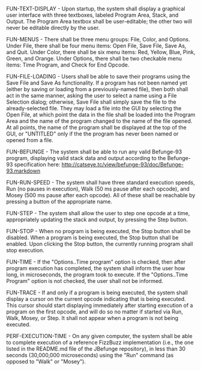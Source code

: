 FUN-TEXT-DISPLAY - Upon startup, the system shall display a graphical user interface with three textboxes, labeled Program Area, Stack, and Output.  The Program Area textbox shall be user-editable; the other two will never be editable directly by the user.  


FUN-MENUS - There shall be three menu groups: File, Color, and Options.  Under File, there shall be four menu items: Open File, Save File, Save As, and Quit.  Under Color, there shall be six menu items: Red, Yellow, Blue, Pink, Green, and Orange.  Under Options, there shall be two checkable menu items: Time Program, and Check for End Opcode.

FUN-FILE-LOADING - Users shall be able to save their programs using the Save File and Save As functionality.  If a program has not been named yet (either by saving or loading from a previously-named file), then both shall act in the same manner, asking the user to select a name using a File Selection dialog; otherwise, Save File shall simply save the file to the already-selected file.  They may load a file into the GUI by selecting the Open File, at which point the data in the file shall be loaded into the Program Area and the name of the program changed to the name of the file opened.   At all points, the name of the program shall be displayed at the top of the GUI, or "UNTITLED" only if the the program has never been named or opened from a file.

FUN-BEFUNGE - The system shall be able to run any valid Befunge-93 program, displaying valid stack data and output according to the Befunge-93 specification here: http://catseye.tc/view/befunge-93/doc/Befunge-93.markdown

FUN-RUN-SPEED - The system shall have three standard execution speeds, Run (no pauses in execution), Walk (50 ms pause after each opcode), and Mosey (500 ms pause after each opcode).  All of these shall be reachable by pressing a button of the appropriate name.

FUN-STEP - The system shall allow the user to step one opcode at a time, appropriately updating the stack and output, by pressing the Step button.

FUN-STOP - When no program is being executed, the Stop button shall be disabled.  When a program is being executed, the Stop button shall be enabled.  Upon clicking the Stop button, the currently running program shall stop execution.

FUN-TIME - If the "Options..Time program" option is checked, then after program execution has completed, the system shall inform the user how long, in microseconds, the program took to execute.  If the "Options..Time Program" option is not checked, the user shall not be informed.

FUN-TRACE - If and only if a program is being executed, the system shall display a cursor on the current opcode indicating that is being executed.  This cursor should start displaying immediately after starting execution of a program on the first opcode, and will do so no matter if started via Run, Walk, Mosey, or Step.  It shall not appear when a program is not being executed.

PERF-EXECUTION-TIME - On any given computer, the system shall be able to complete execution of a reference FizzBuzz implementation (i.e., the one listed in the README.md file of the JBefunge repository), in less than 30 seconds (30,000,000 microseconds) using the "Run" command (as opposed to "Walk" or "Mosey"). 

